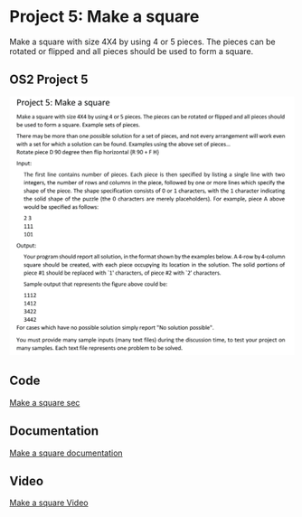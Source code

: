 # Project 5: Make a square
Make a square with size 4X4 by using 4 or 5 pieces. The pieces can be rotated or flipped and all pieces should be used to form a square.

## OS2 Project 5
![Make a square OS2 Project](https://github.com/KhaledAdelM/MakeASquare/blob/main/OS2%20Project.jpg)

## Code
[Make a square sec](/MakeASquare)

## Documentation
[Make a square documentation](/MakeASquare%20(DocumentatACion).pdf)

## Video
[Make a square Video](/MakeASquare%20(Video).mp4)


